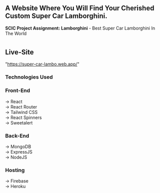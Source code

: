 ## A Website Where You Will Find Your Cherished Custom Super Car Lamborghini.

**SCIC Project Assignment: Lamborghini** - Best Super Car Lamborghini In The World

#

## Live-Site

"https://super-car-lambo.web.app/"

### Technologies Used

### Front-End

-> React <br>
-> React Router <br>
-> Tailwind CSS <br>
-> React Spinners <br>
-> Sweetalert <br>

### Back-End

-> MongoDB <br>
-> ExpressJS <br>
-> NodeJS <br>

### Hosting

-> Firebase <br>
-> Heroku <br>
